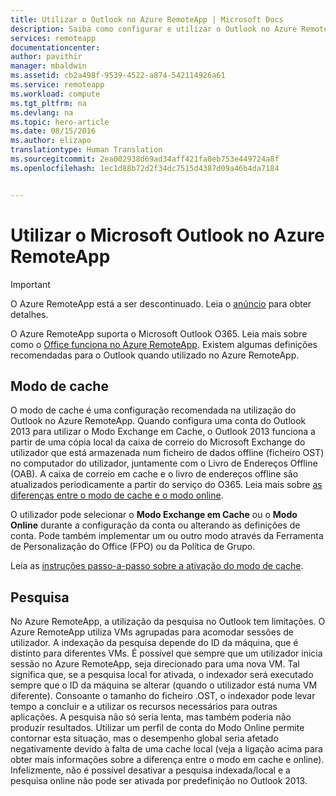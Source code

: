 ```yaml
---
title: Utilizar o Outlook no Azure RemoteApp | Microsoft Docs
description: Saiba como configurar e utilizar o Outlook no Azure RemoteApp | Microsoft Azure
services: remoteapp
documentationcenter: 
author: pavithir
manager: mbaldwin
ms.assetid: cb2a498f-9539-4522-a874-542114926a61
ms.service: remoteapp
ms.workload: compute
ms.tgt_pltfrm: na
ms.devlang: na
ms.topic: hero-article
ms.date: 08/15/2016
ms.author: elizapo
translationtype: Human Translation
ms.sourcegitcommit: 2ea002938d69ad34aff421fa0eb753e449724a8f
ms.openlocfilehash: 1ec1d88b72d2f34dc7515d4387d09a46b4da7184


---
```

# <a name="using-microsoft-outlook-in-azure-remoteapp"></a>Utilizar o Microsoft Outlook no Azure RemoteApp
> [!IMPORTANT]
> O Azure RemoteApp está a ser descontinuado. Leia o [anúncio](https://go.microsoft.com/fwlink/?linkid=821148) para obter detalhes.
> 
> 

O Azure RemoteApp suporta o Microsoft Outlook O365. Leia mais sobre como o [Office funciona no Azure RemoteApp](remoteapp-officesubscription.md). Existem algumas definições recomendadas para o Outlook quando utilizado no Azure RemoteApp.

## <a name="cached-mode"></a>Modo de cache
O modo de cache é uma configuração recomendada na utilização do Outlook no Azure RemoteApp. Quando configura uma conta do Outlook 2013 para utilizar o Modo Exchange em Cache, o Outlook 2013 funciona a partir de uma cópia local da caixa de correio do Microsoft Exchange do utilizador que está armazenada num ficheiro de dados offline (ficheiro OST) no computador do utilizador, juntamente com o Livro de Endereços Offline (OAB). A caixa de correio em cache e o livro de endereços offline são atualizados periodicamente a partir do serviço do O365. Leia mais sobre [as diferenças entre o modo de cache e o modo online](https://technet.microsoft.com/library/jj683103.aspx).

O utilizador pode selecionar o **Modo Exchange em Cache** ou o **Modo Online** durante a configuração da conta ou alterando as definições de conta. Pode também implementar um ou outro modo através da Ferramenta de Personalização do Office (FPO) ou da Política de Grupo.  

Leia as [instruções passo-a-passo sobre a ativação do modo de cache](https://technet.microsoft.com/library/c6f4cad9-c918-420e-bab3-8b49e1885034#proc).

## <a name="search"></a>Pesquisa
No Azure RemoteApp, a utilização da pesquisa no Outlook tem limitações. O Azure RemoteApp utiliza VMs agrupadas para acomodar sessões de utilizador. A indexação da pesquisa depende do ID da máquina, que é distinto para diferentes VMs. É possível que sempre que um utilizador inicia sessão no Azure RemoteApp, seja direcionado para uma nova VM. Tal significa que, se a pesquisa local for ativada, o indexador será executado sempre que o ID da máquina se alterar (quando o utilizador está numa VM diferente). Consoante o tamanho do ficheiro .OST, o indexador pode levar tempo a concluir e a utilizar os recursos necessários para outras aplicações. A pesquisa não só seria lenta, mas também poderia não produzir resultados. Utilizar um perfil de conta do Modo Online permite contornar esta situação, mas o desempenho global seria afetado negativamente devido à falta de uma cache local (veja a ligação acima para obter mais informações sobre a diferença entre o modo em cache e online). Infelizmente, não é possível desativar a pesquisa indexada/local e a pesquisa online não pode ser ativada por predefinição no Outlook 2013.




<!--HONumber=Nov16_HO2-->


